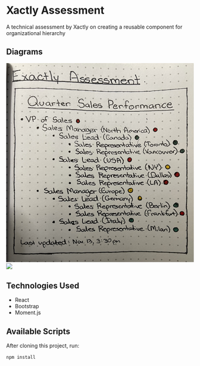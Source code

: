 # Xactly Assessment

A technical assessment by Xactly on creating a reusable component for organizational hierarchy

## Diagrams
<img src="diagrams/mockup.jpg">
<img src="diagrams/component-hierarchy.jpg">

## Technologies Used
- React 
- Bootstrap
- Moment.js

## Available Scripts

After cloning this project, run:

```
npm install
```